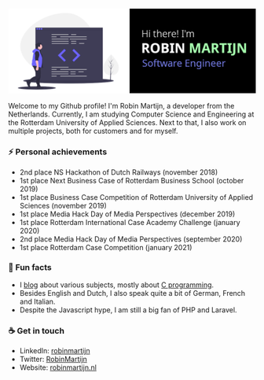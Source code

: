 <img src= "https://github.com/Bowero/Bowero/blob/master/banner.png"></img>


Welcome to my Github profile! I'm Robin Martijn, a developer from the Netherlands. Currently, I am studying Computer Science and Engineering at the Rotterdam University of Applied Sciences. Next to that, I also work on multiple projects, both for customers and for myself.

### ⚡ Personal achievements
- 2nd place NS Hackathon of Dutch Railways (november 2018)
- 1st place Next Business Case of Rotterdam Business School (october 2019)
- 1st place Business Case Competition of Rotterdam University of Applied Sciences (november 2019)
- 1st place Media Hack Day of Media Perspectives (december 2019)
- 1st place Rotterdam International Case Academy Challenge (january 2020)
- 2nd place Media Hack Day of Media Perspectives (september 2020)
- 1st place Rotterdam Case Competition (january 2021)

### 🌴 Fun facts
- I [blog](https://bowero.nl/blog/) about various subjects, mostly about [C programming](https://bowero.nl/blog/category/c/).
- Besides English and Dutch, I also speak quite a bit of German, French and Italian.
- Despite the Javascript hype, I am still a big fan of PHP and Laravel.

### ☕ Get in touch
- LinkedIn: [robinmartijn](https://www.linkedin.com/in/robinmartijn/)
- Twitter: [RobinMartijn](https://www.twitter.com/robinmartijn/)
- Website: [robinmartijn.nl](https://robinmartijn.nl/)
